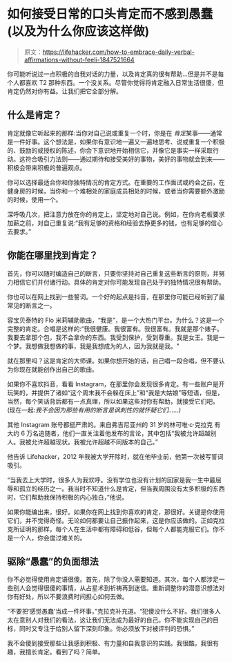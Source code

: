 # 如何接受日常的口头肯定而不感到愚蠢(以及为什么你应该这样做)

> 原文：<https://lifehacker.com/how-to-embrace-daily-verbal-affirmations-without-feeli-1847521664>

你可能听说过一点积极的自我对话的力量，以及肯定真的很有帮助...但是并不是每个人都喜欢 T2 那种东西。一个没关系。尽管你觉得将肯定融入日常生活很傻，但肯定仍然对你有益。让我们把它全部分解。



## 什么是肯定？

肯定就像它听起来的那样:当你对自己说或重复一个时，你是在 *肯定*某事——通常是一件好事。这个想法是，如果你有意识地一遍又一遍地思考、说或重复一个积极的、鼓励的或授权的陈述，你会下意识地开始相信它，并像它是事实一样采取行动。这符合吸引力法则——通过期待和接受美好的事物，美好的事物就会到来——积极会带来积极的普遍观点。

你可以选择最适合你和你独特情况的肯定方式。在重要的工作面试或约会之前，在健身房的时候，当你和一个难相处的家庭成员相处的时候，或者当你需要额外激励的时候，使用一个。

深呼吸几次，把注意力放在你的肯定上，坚定地对自己说。例如，在你向老板要求加薪之前，对自己重复说:“我有足够的资格和经验去挣更多的钱，也有足够的信心去要求。”

## 你能在哪里找到肯定？

首先，你可以随时编造自己的断言，只要你坚持对自己重复这些断言的原则，并努力相信它们并付诸行动。具体的肯定对你可能发现自己处于的独特情况很有帮助。

你也可以在网上找到一些誓词。一个好的起点是抖音，在那里你可能已经听到了最常见的断言之一。

容宝贝泰特的 Flo 米莉辅助歌曲，“我是”，是一个大热门平台。为什么？这是一个完整的肯定。合唱是这样的:“我很健康。我很富有。我很富有。我就是那个婊子。我要去拿那个包，我不会拿你的东西。我受到保护，受到尊重。我是女王。我是一个梦。我想做我想做的事，我是我想成为的人，因为我就是我。"

就在那里吗？这是肯定的大师课。如果你想开始的话，自己唱一段合唱，但不要认为你现在就能创作出自己的歌曲。

如果你不喜欢抖音，看看 Instagram，在那里你会发现很多肯定。有一些账户是开玩笑的，并提供了诸如“这个周末我不会躲在床上”和“我是大姑娘”等短语，但是，当然，每个笑话背后都有一点真理，所以如果这些对你有帮助，就接受它们吧。(现在一起:*我不会因为那些有用的断言是讽刺性的就怀疑它们……)*

其他 Instagram 账号都挺严肃的。来自弗吉尼亚州的 31 岁的林可唯·c·克拉克 有大约 6 万名追随者，他们一直关注着他发布的言论，其中包括“我被允许超越别人。我被允许超越现状。我被允许超越不同版本的自己。”

他告诉 Lifehacker，2012 年我被大学开除时，就在他毕业前，他第一次被写誓词吸引。

“当我去上大学时，很多人为我欢呼。没有学位也没有计划的回家是我一生中最屈辱和孤立的经历之一。我当时不知道什么是肯定，但当我周围没有太多积极的东西时，它们帮助我保持积极的内心独白，”他说。

如果你能编出来，很好。如果你在网上找到你喜欢的肯定，那很好。关键是你使用它们，并不觉得奇怪。无论如何都要让自己振作起来，这是你应该做的。正如克拉克所证明的那样，每个人在生活中都有障碍和低谷，但每个人都能克服它们。你不是一个人，你会度过难关的。

## **驱除“愚蠢”的负面想法**

你不必觉得使用肯定语很傻。首先，除了你没人需要知道。其次，每个人都涉足一些别人会觉得很傻的事情，从占星术到祈祷再到迷信。重新调整你的潜意识想法对你有好处，所以不要浪费时间担心如何去做。

“不要把‘感觉愚蠢’当成一件坏事，”克拉克补充道。“犯傻没什么不好。我们很多人太在意别人对我们的看法，这让我们无法成为最好的自己。你不能实现自己的目标，同时又专注于给别人留下深刻印象。你必须放下对被评判的恐惧。”

我不会傻到接受那些让我感到积极、有力量和自我意识的实践。我很酷，我很有趣，我擅长肯定。看到了吗？简单。